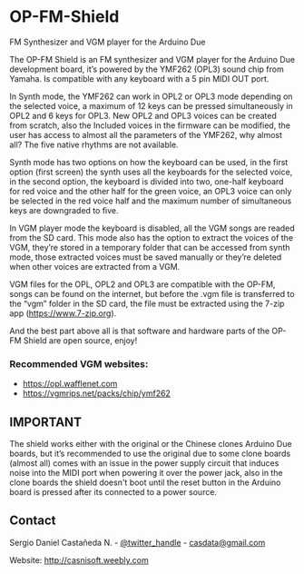 # OP-FM-Shield
FM Synthesizer and VGM player for the Arduino Due

The OP-FM Shield is an FM synthesizer and VGM player for the Arduino Due development board, it’s powered by the YMF262 (OPL3) sound chip from Yamaha. Is compatible with any keyboard with a 5 pin MIDI OUT port.

In Synth mode, the YMF262 can work in OPL2 or OPL3 mode depending on the selected voice, a maximum of 12 keys can be pressed simultaneously in OPL2 and 6 keys for OPL3. New OPL2 and OPL3 voices can be created from scratch, also the Included voices in the firmware can be modified, the user has access to almost all the parameters of the YMF262, why almost all? The five native rhythms are not available. 

Synth mode has two options on how the keyboard can be used, in the first option (first screen) the synth uses all the keyboards for the selected voice, in the second option, the keyboard is divided into two, one-half keyboard for red voice and the other half for the green voice, an OPL3 voice can only be selected in the red voice half and the maximum number of simultaneous keys are downgraded to five. 

In VGM player mode the keyboard is disabled, all the VGM songs are readed from the SD card. This mode also has the option to extract the voices of the VGM, they’re stored in a temporary folder that can be accessed from synth mode, those extracted voices must be saved manually or they’re deleted when other voices are extracted from a VGM.

VGM files for the OPL, OPL2 and OPL3 are compatible with the OP-FM, songs can be found on the internet, but before the .vgm file is transferred to the “vgm” folder in the SD card, the file must be extracted using the 7-zip app (https://www.7-zip.org).

And the best part above all is that software and hardware parts of the OP-FM Shield are open source, enjoy!


### Recommended VGM websites: 
* https://opl.wafflenet.com
* https://vgmrips.net/packs/chip/ymf262



## IMPORTANT
The shield works either with the original or the Chinese clones Arduino Due boards, but it’s recommended to use the original due to some clone boards (almost all) comes with an issue in the power supply circuit that induces noise into the MIDI port when powering it over the power jack, also in the clone boards the shield doesn't boot until the reset button in the Arduino board is pressed after its connected to a power source.




<!-- CONTACT -->
## Contact

Sergio Daniel Castañeda N. - [@twitter_handle](https://twitter.com/CasdataSergio) - casdata@gmail.com

Website: http://casnisoft.weebly.com



